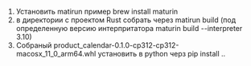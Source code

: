 1) Установить matirun пример brew install maturin
2) в директории с проектом Rust собрать через matirun build (под определенную версию интерпритатора maturin build --interpreter 3.10)
3) Собраный product_calendar-0.1.0-cp312-cp312-macosx_11_0_arm64.whl установить в python черз pip install ..
